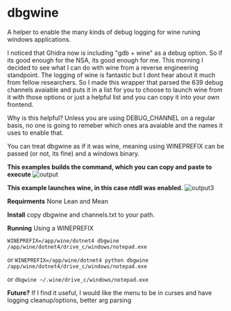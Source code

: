 # dbgwine
A helper to enable the many kinds of debug logging for wine runing windows applications.

I noticed that Ghidra now is including "gdb + wine" as a debug option. So if its good enough for the NSA, its good enough for me.
This morning I decided to see what I can do with wine from a reverse engineering standpoint. The logging of wine is fantastic but I 
dont hear about it much from fellow researchers.  So I made this wrapper that parsed the 639 debug channels avaiable and puts it in 
a list for you to choose to launch wine from it with those options or just a helpful list and you can copy it into your own frontend.

Why is this helpful? Unless you are using DEBUG_CHANNEL on a regular basis, no one is going to remeber which ones ara avaiable 
and the names it uses to enable that.

You can treat dbgwine as if it was wine, meaning using WINEPREFIX can be passed (or not, its fine) and a windows binary.

**This examples builds the command, which you can copy and paste to execute**
![output](https://github.com/user-attachments/assets/414ee356-f5b5-40e6-923d-3f8c1763c488)

**This example launches wine, in this case ntdll was enabled.**
![output3](https://github.com/user-attachments/assets/1cf0e8d0-8188-4913-a4e6-6d1e942c1344)

**Requirments**
None 
Lean and Mean

**Install**
copy dbgwine and channels.txt to your path.

**Running**
Using a WINEPREFIX

`WINEPREFIX=/app/wine/dotnet4 dbgwine /app/wine/dotnet4/drive_c/windows/notepad.exe`

or
`WINEPREFIX=/app/wine/dotnet4 python dbgwine /app/wine/dotnet4/drive_c/windows/notepad.exe`

or 
`dbgwine ~/.wine/drive_c/windows/notepad.exe`

**Future?**
If I find it useful, I would like the menu to be in curses and have logging cleanup/options, better arg parsing

